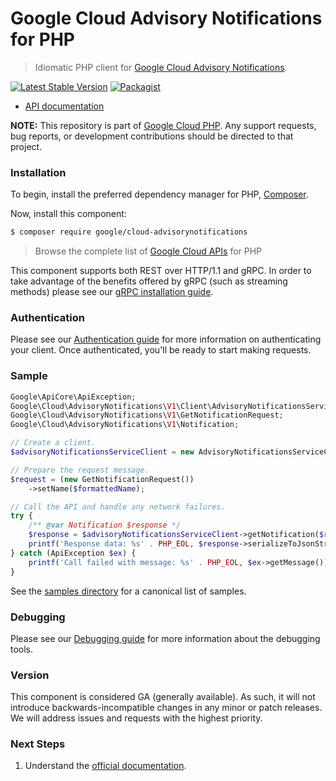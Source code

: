 # Google Cloud Advisory Notifications for PHP

> Idiomatic PHP client for [Google Cloud Advisory Notifications](https://cloud.google.com/advisory-notifications/docs).

[![Latest Stable Version](https://poser.pugx.org/google/cloud-advisorynotifications/v/stable)](https://packagist.org/packages/google/cloud-advisorynotifications) [![Packagist](https://img.shields.io/packagist/dm/google/cloud-advisorynotifications.svg)](https://packagist.org/packages/google/cloud-advisorynotifications)

* [API documentation](https://cloud.google.com/php/docs/reference/cloud-advisorynotifications/latest)

**NOTE:** This repository is part of [Google Cloud PHP](https://github.com/googleapis/google-cloud-php). Any
support requests, bug reports, or development contributions should be directed to
that project.

### Installation

To begin, install the preferred dependency manager for PHP, [Composer](https://getcomposer.org/).

Now, install this component:

```sh
$ composer require google/cloud-advisorynotifications
```

> Browse the complete list of [Google Cloud APIs](https://cloud.google.com/php/docs/reference)
> for PHP

This component supports both REST over HTTP/1.1 and gRPC. In order to take advantage of the benefits
offered by gRPC (such as streaming methods) please see our
[gRPC installation guide](https://cloud.google.com/php/grpc).

### Authentication

Please see our [Authentication guide](https://github.com/googleapis/google-cloud-php/blob/main/AUTHENTICATION.md) for more information
on authenticating your client. Once authenticated, you'll be ready to start making requests.

### Sample

```php
Google\ApiCore\ApiException;
Google\Cloud\AdvisoryNotifications\V1\Client\AdvisoryNotificationsServiceClient;
Google\Cloud\AdvisoryNotifications\V1\GetNotificationRequest;
Google\Cloud\AdvisoryNotifications\V1\Notification;

// Create a client.
$advisoryNotificationsServiceClient = new AdvisoryNotificationsServiceClient();

// Prepare the request message.
$request = (new GetNotificationRequest())
    ->setName($formattedName);

// Call the API and handle any network failures.
try {
    /** @var Notification $response */
    $response = $advisoryNotificationsServiceClient->getNotification($request);
    printf('Response data: %s' . PHP_EOL, $response->serializeToJsonString());
} catch (ApiException $ex) {
    printf('Call failed with message: %s' . PHP_EOL, $ex->getMessage());
}
```

See the [samples directory](https://github.com/googleapis/google-cloud-php-advisorynotifications/tree/main/samples) for a canonical list of samples.

### Debugging

Please see our [Debugging guide](https://github.com/googleapis/google-cloud-php/blob/main/DEBUG.md)
for more information about the debugging tools.

### Version

This component is considered GA (generally available). As such, it will not introduce backwards-incompatible changes in
any minor or patch releases. We will address issues and requests with the highest priority.

### Next Steps

1. Understand the [official documentation](https://cloud.google.com/advisory-notifications/docs/apis).
